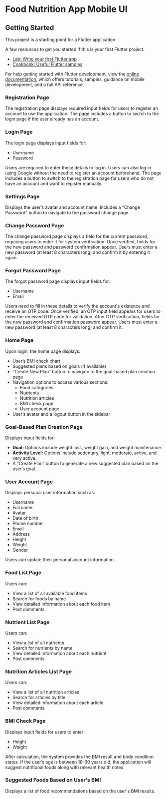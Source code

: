 # Food Nutrition App Mobile UI

## Getting Started

This project is a starting point for a Flutter application.

A few resources to get you started if this is your first Flutter project:

- [Lab: Write your first Flutter app](https://docs.flutter.dev/get-started/codelab)
- [Cookbook: Useful Flutter samples](https://docs.flutter.dev/cookbook)

For help getting started with Flutter development, view the
[online documentation](https://docs.flutter.dev/), which offers tutorials,
samples, guidance on mobile development, and a full API reference.

### Registration Page

The registration page displays required input fields for users to register an account to use the application.
The page includes a button to switch to the login page if the user already has an account.

### Login Page

The login page displays input fields for:

- Username
- Password

Users are required to enter these details to log in.
Users can also log in using Google without the need to register an account beforehand.
The page includes a button to switch to the registration page for users who do not have an account and want to register manually.

### Settings Page

Displays the user’s avatar and account name. Includes a “Change Password” button to navigate to the password change page.

### Change Password Page

The change password page displays a field for the current password, requiring users to enter it for system verification.
Once verified, fields for the new password and password confirmation appear. Users must enter a new password (at least 8 characters long) and confirm it by entering it again.

### Forgot Password Page

The forgot password page displays input fields for:

- Username
- Email

Users need to fill in these details to verify the account's existence and receive an OTP code.
Once verified, an OTP input field appears for users to enter the received OTP code for validation.
After OTP verification, fields for the new password and confirmation password appear. Users must enter a new password (at least 8 characters long) and confirm it.

### Home Page

Upon login, the home page displays:

- User’s BMI check chart
- Suggested plans based on goals (if available)
- “Create New Plan” button to navigate to the goal-based plan creation page
- Navigation options to access various sections:
  - Food categories
  - Nutrients
  - Nutrition articles
  - BMI check page
  - User account page
- User’s avatar and a logout button in the sidebar

### Goal-Based Plan Creation Page

Displays input fields for:

- **Goal:** Options include weight loss, weight gain, and weight maintenance.
- **Activity Level:** Options include sedentary, light, moderate, active, and very active.
- A “Create Plan” button to generate a new suggested plan based on the user’s goal.

### User Account Page

Displays personal user information such as:

- Username
- Full name
- Avatar
- Date of birth
- Phone number
- Email
- Address
- Height
- Weight
- Gender

Users can update their personal account information.

### Food List Page

Users can:

- View a list of all available food items
- Search for foods by name
- View detailed information about each food item
- Post comments

### Nutrient List Page

Users can:

- View a list of all nutrients
- Search for nutrients by name
- View detailed information about each nutrient
- Post comments

### Nutrition Articles List Page

Users can:

- View a list of all nutrition articles
- Search for articles by title
- View detailed information about each article
- Post comments

### BMI Check Page

Displays input fields for users to enter:

- Height
- Weight

After calculation, the system provides the BMI result and body condition status.
If the user’s age is between 18-60 years old, the application will suggest nutritional foods along with relevant health notes.

### Suggested Foods Based on User's BMI

Displays a list of food recommendations based on the user's BMI results.


